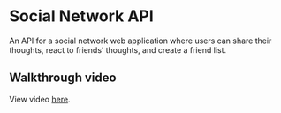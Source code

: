 # Social Network API

An API for a social network web application where users can share their thoughts, react to friends’ thoughts, and create a friend list.

## Walkthrough video

View video [here]().
